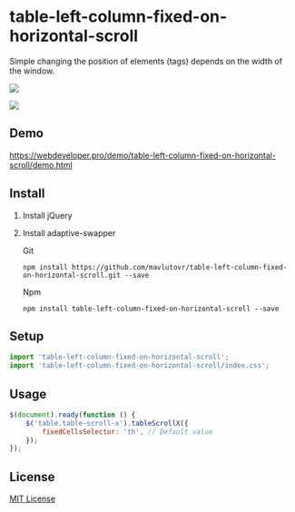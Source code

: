# table-left-column-fixed-on-horizontal-scroll
Simple changing the position of elements (tags) depends on the width of the window.

![](https://i.imgur.com/L2KWfVI.gif)

![](https://i.imgur.com/2wDxk8S.gif)


## Demo

https://webdeveloper.pro/demo/table-left-column-fixed-on-horizontal-scroll/demo.html


## Install

1. Install jQuery

2. Install adaptive-swapper

   Git

   ```
   npm install https://github.com/mavlutovr/table-left-column-fixed-on-horizontal-scroll.git --save
   ```

   Npm

   ```
   npm install table-left-column-fixed-on-horizontal-scroll --save
   ```

## Setup

```javascript
import 'table-left-column-fixed-on-horizontal-scroll';
import 'table-left-column-fixed-on-horizontal-scroll/index.css';
```

## Usage

```javascript
$(document).ready(function () {
    $('table.table-scroll-x').tableScrollX({
        fixedCellsSelector: 'th', // Default value
    });
});
```

## License

[MIT License](https://github.com/mavlutovr/adaptive-swapper/blob/main/LICENSE)